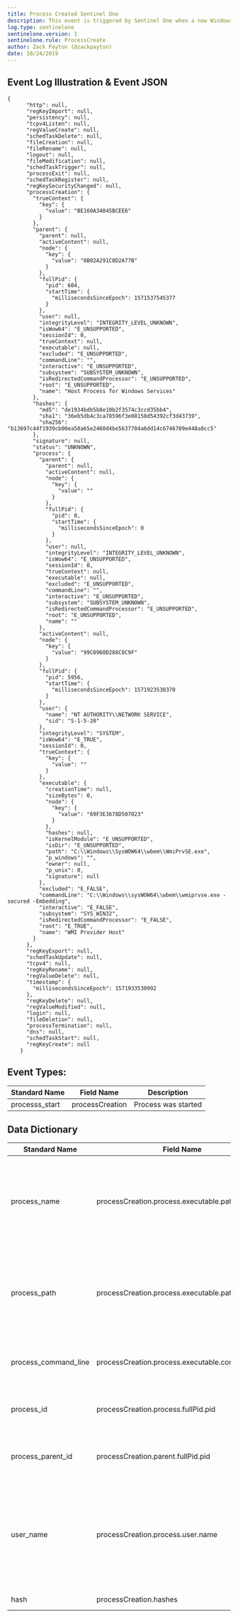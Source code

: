 ```yaml
---
title: Process Created Sentinel One
description: This event is triggered by Sentinel One when a new Windows process is created
log.type: sentinelone
sentinelone.version: 1
sentinelone.rule: ProcessCreate
author: Zack Payton (@zackpayton)
date: 10/24/2019
---
```


## Event Log Illustration & Event JSON

```
{
      "http": null,
      "regKeyImport": null,
      "persistency": null,
      "tcpv4Listen": null,
      "regValueCreate": null,
      "schedTaskDelete": null,
      "fileCreation": null,
      "fileRename": null,
      "logout": null,
      "fileModification": null,
      "schedTaskTrigger": null,
      "processExit": null,
      "schedTaskRegister": null,
      "regKeySecurityChanged": null,
      "processCreation": {
        "trueContext": {
          "key": {
            "value": "BE160A34845BCEE6"
          }
        },
        "parent": {
          "parent": null,
          "activeContent": null,
          "node": {
            "key": {
              "value": "8B02A291C0D2A77B"
            }
          },
          "fullPid": {
            "pid": 604,
            "startTime": {
              "millisecondsSinceEpoch": 1571537545377
            }
          },
          "user": null,
          "integrityLevel": "INTEGRITY_LEVEL_UNKNOWN",
          "isWow64": "E_UNSUPPORTED",
          "sessionId": 0,
          "trueContext": null,
          "executable": null,
          "excluded": "E_UNSUPPORTED",
          "commandLine": "",
          "interactive": "E_UNSUPPORTED",
          "subsystem": "SUBSYSTEM_UNKNOWN",
          "isRedirectedCommandProcessor": "E_UNSUPPORTED",
          "root": "E_UNSUPPORTED",
          "name": "Host Process for Windows Services"
        },
        "hashes": {
          "md5": "de1934bdb5b8e10b2f3574c3ccd35bb4",
          "sha1": "36eb5db4c3ca78596f3e08158d54392cf3d43739",
          "sha256": "b13697c44f1939cb00ea58a65e2460d4be5637704a6dd14c6746709e448a8cc5"
        },
        "signature": null,
        "status": "UNKNOWN",
        "process": {
          "parent": {
            "parent": null,
            "activeContent": null,
            "node": {
              "key": {
                "value": ""
              }
            },
            "fullPid": {
              "pid": 0,
              "startTime": {
                "millisecondsSinceEpoch": 0
              }
            },
            "user": null,
            "integrityLevel": "INTEGRITY_LEVEL_UNKNOWN",
            "isWow64": "E_UNSUPPORTED",
            "sessionId": 0,
            "trueContext": null,
            "executable": null,
            "excluded": "E_UNSUPPORTED",
            "commandLine": "",
            "interactive": "E_UNSUPPORTED",
            "subsystem": "SUBSYSTEM_UNKNOWN",
            "isRedirectedCommandProcessor": "E_UNSUPPORTED",
            "root": "E_UNSUPPORTED",
            "name": ""
          },
          "activeContent": null,
          "node": {
            "key": {
              "value": "99C0960D288C8C9F"
            }
          },
          "fullPid": {
            "pid": 5956,
            "startTime": {
              "millisecondsSinceEpoch": 1571923530370
            }
          },
          "user": {
            "name": "NT AUTHORITY\\NETWORK SERVICE",
            "sid": "S-1-5-20"
          },
          "integrityLevel": "SYSTEM",
          "isWow64": "E_TRUE",
          "sessionId": 0,
          "trueContext": {
            "key": {
              "value": ""
            }
          },
          "executable": {
            "creationTime": null,
            "sizeBytes": 0,
            "node": {
              "key": {
                "value": "69F3E3678D507023"
              }
            },
            "hashes": null,
            "isKernelModule": "E_UNSUPPORTED",
            "isDir": "E_UNSUPPORTED",
            "path": "C:\\Windows\\SysWOW64\\wbem\\WmiPrvSE.exe",
            "p_windows": "",
            "owner": null,
            "p_unix": 0,
            "signature": null
          },
          "excluded": "E_FALSE",
          "commandLine": "C:\\Windows\\sysWOW64\\wbem\\wmiprvse.exe -secured -Embedding",
          "interactive": "E_FALSE",
          "subsystem": "SYS_WIN32",
          "isRedirectedCommandProcessor": "E_FALSE",
          "root": "E_TRUE",
          "name": "WMI Provider Host"
        }
      },
      "regKeyExport": null,
      "schedTaskUpdate": null,
      "tcpv4": null,
      "regKeyRename": null,
      "regValueDelete": null,
      "timestamp": {
        "millisecondsSinceEpoch": 1571933530992
      },
      "regKeyDelete": null,
      "regValueModified": null,
      "login": null,
      "fileDeletion": null,
      "processTermination": null,
      "dns": null,
      "schedTaskStart": null,
      "regKeyCreate": null
    }
```

## Event Types:
|	Standard Name	|	Field Name	|	Description	|
|	-------------	|	----------	|	----	|
| processs_start    |   processCreation | Process was started   |


## Data Dictionary
|	Standard Name	|	Field Name	|	Type	|	Description	|	Sample Value	|
|	-------------	|	----------	|	----	|	-----------	|	------------	|
| process_name | processCreation.process.executable.path | string | he name of the executable without full path related to the process being spawned/created in the event. Considered also the child or source process | wmiprvse.exe |
| process_path | processCreation.process.executable.path | string | The name of the executable without full path related to the process being spawned/created in the event. Considered also the child or source process | C:\Windows\SysWOW64\wbem\WmiPrvSE.exe |
| process_command_line | processCreation.process.executable.commandLine | string | Arguments which were passed to the executable associated with the main process | C:\Windows\sysWOW64\wbem\wmiprvse.exe -secured -Embedding |
| process_id | processCreation.process.fullPid.pid | integer | Process ID used by the os to identify the created process (child) | 5956 |
| process_parent_id | processCreation.parent.fullPid.pid | integer | Process ID of the process that spawned/created the main process (child) | 0 |
| user_name | processCreation.process.user.name | string | Name of the account who created the process (child) . It usually contains domain name and user name (Parsed to show only username without the domain) | NT AUTHORITY\NETWORK SERVICE |
| hash | processCreation.hashes | string | Hashes captured by Sentinel One | md5=de1934bdb5b8e10b2f3574c3ccd35bb4,sha1=36eb5db4c3ca78596f3e08158d54392cf3d43739,sha256=b13697c44f1939cb00ea58a65e2460d4be5637704a6dd14c6746709e448a8cc5 |

